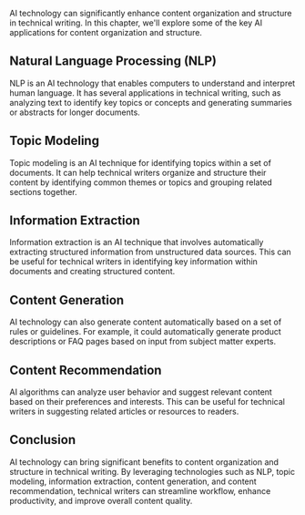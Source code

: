 

AI technology can significantly enhance content organization and structure in technical writing. In this chapter, we'll explore some of the key AI applications for content organization and structure.

Natural Language Processing (NLP)
---------------------------------

NLP is an AI technology that enables computers to understand and interpret human language. It has several applications in technical writing, such as analyzing text to identify key topics or concepts and generating summaries or abstracts for longer documents.

Topic Modeling
--------------

Topic modeling is an AI technique for identifying topics within a set of documents. It can help technical writers organize and structure their content by identifying common themes or topics and grouping related sections together.

Information Extraction
----------------------

Information extraction is an AI technique that involves automatically extracting structured information from unstructured data sources. This can be useful for technical writers in identifying key information within documents and creating structured content.

Content Generation
------------------

AI technology can also generate content automatically based on a set of rules or guidelines. For example, it could automatically generate product descriptions or FAQ pages based on input from subject matter experts.

Content Recommendation
----------------------

AI algorithms can analyze user behavior and suggest relevant content based on their preferences and interests. This can be useful for technical writers in suggesting related articles or resources to readers.

Conclusion
----------

AI technology can bring significant benefits to content organization and structure in technical writing. By leveraging technologies such as NLP, topic modeling, information extraction, content generation, and content recommendation, technical writers can streamline workflow, enhance productivity, and improve overall content quality.
